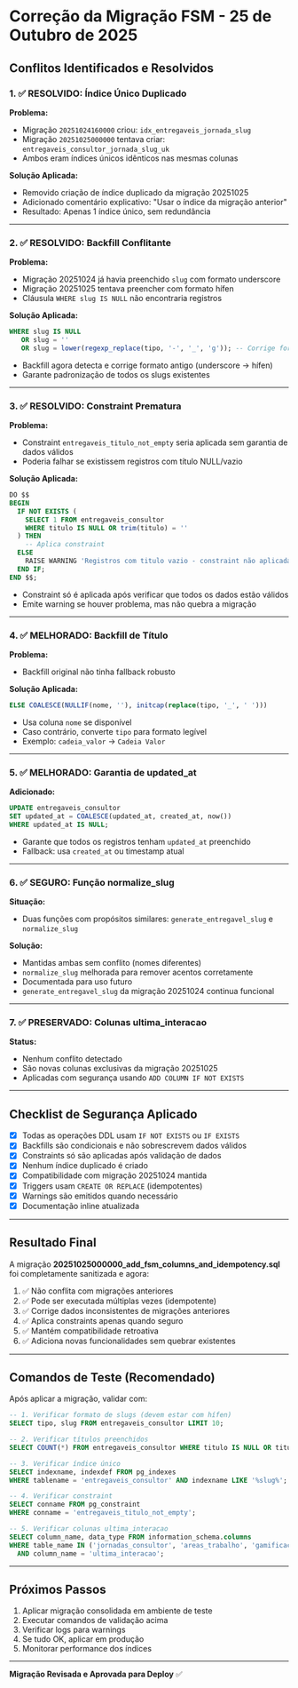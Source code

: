 # Correção da Migração FSM - 25 de Outubro de 2025

## Conflitos Identificados e Resolvidos

### 1. ✅ RESOLVIDO: Índice Único Duplicado

**Problema:**
- Migração `20251024160000` criou: `idx_entregaveis_jornada_slug`
- Migração `20251025000000` tentava criar: `entregaveis_consultor_jornada_slug_uk`
- Ambos eram índices únicos idênticos nas mesmas colunas

**Solução Aplicada:**
- Removido criação de índice duplicado da migração 20251025
- Adicionado comentário explicativo: "Usar o índice da migração anterior"
- Resultado: Apenas 1 índice único, sem redundância

---

### 2. ✅ RESOLVIDO: Backfill Conflitante

**Problema:**
- Migração 20251024 já havia preenchido `slug` com formato underscore
- Migração 20251025 tentava preencher com formato hífen
- Cláusula `WHERE slug IS NULL` não encontraria registros

**Solução Aplicada:**
```sql
WHERE slug IS NULL
   OR slug = ''
   OR slug = lower(regexp_replace(tipo, '-', '_', 'g')); -- Corrige formato antigo
```
- Backfill agora detecta e corrige formato antigo (underscore → hífen)
- Garante padronização de todos os slugs existentes

---

### 3. ✅ RESOLVIDO: Constraint Prematura

**Problema:**
- Constraint `entregaveis_titulo_not_empty` seria aplicada sem garantia de dados válidos
- Poderia falhar se existissem registros com título NULL/vazio

**Solução Aplicada:**
```sql
DO $$
BEGIN
  IF NOT EXISTS (
    SELECT 1 FROM entregaveis_consultor
    WHERE titulo IS NULL OR trim(titulo) = ''
  ) THEN
    -- Aplica constraint
  ELSE
    RAISE WARNING 'Registros com titulo vazio - constraint não aplicada';
  END IF;
END $$;
```
- Constraint só é aplicada após verificar que todos os dados estão válidos
- Emite warning se houver problema, mas não quebra a migração

---

### 4. ✅ MELHORADO: Backfill de Título

**Problema:**
- Backfill original não tinha fallback robusto

**Solução Aplicada:**
```sql
ELSE COALESCE(NULLIF(nome, ''), initcap(replace(tipo, '_', ' ')))
```
- Usa coluna `nome` se disponível
- Caso contrário, converte `tipo` para formato legível
- Exemplo: `cadeia_valor` → `Cadeia Valor`

---

### 5. ✅ MELHORADO: Garantia de updated_at

**Adicionado:**
```sql
UPDATE entregaveis_consultor
SET updated_at = COALESCE(updated_at, created_at, now())
WHERE updated_at IS NULL;
```
- Garante que todos os registros tenham `updated_at` preenchido
- Fallback: usa `created_at` ou timestamp atual

---

### 6. ✅ SEGURO: Função normalize_slug

**Situação:**
- Duas funções com propósitos similares: `generate_entregavel_slug` e `normalize_slug`

**Solução:**
- Mantidas ambas sem conflito (nomes diferentes)
- `normalize_slug` melhorada para remover acentos corretamente
- Documentada para uso futuro
- `generate_entregavel_slug` da migração 20251024 continua funcional

---

### 7. ✅ PRESERVADO: Colunas ultima_interacao

**Status:**
- Nenhum conflito detectado
- São novas colunas exclusivas da migração 20251025
- Aplicadas com segurança usando `ADD COLUMN IF NOT EXISTS`

---

## Checklist de Segurança Aplicado

- [x] Todas as operações DDL usam `IF NOT EXISTS` ou `IF EXISTS`
- [x] Backfills são condicionais e não sobrescrevem dados válidos
- [x] Constraints só são aplicadas após validação de dados
- [x] Nenhum índice duplicado é criado
- [x] Compatibilidade com migração 20251024 mantida
- [x] Triggers usam `CREATE OR REPLACE` (idempotentes)
- [x] Warnings são emitidos quando necessário
- [x] Documentação inline atualizada

---

## Resultado Final

A migração **20251025000000_add_fsm_columns_and_idempotency.sql** foi completamente sanitizada e agora:

1. ✅ Não conflita com migrações anteriores
2. ✅ Pode ser executada múltiplas vezes (idempotente)
3. ✅ Corrige dados inconsistentes de migrações anteriores
4. ✅ Aplica constraints apenas quando seguro
5. ✅ Mantém compatibilidade retroativa
6. ✅ Adiciona novas funcionalidades sem quebrar existentes

---

## Comandos de Teste (Recomendado)

Após aplicar a migração, validar com:

```sql
-- 1. Verificar formato de slugs (devem estar com hífen)
SELECT tipo, slug FROM entregaveis_consultor LIMIT 10;

-- 2. Verificar títulos preenchidos
SELECT COUNT(*) FROM entregaveis_consultor WHERE titulo IS NULL OR titulo = '';

-- 3. Verificar índice único
SELECT indexname, indexdef FROM pg_indexes
WHERE tablename = 'entregaveis_consultor' AND indexname LIKE '%slug%';

-- 4. Verificar constraint
SELECT conname FROM pg_constraint
WHERE conname = 'entregaveis_titulo_not_empty';

-- 5. Verificar colunas ultima_interacao
SELECT column_name, data_type FROM information_schema.columns
WHERE table_name IN ('jornadas_consultor', 'areas_trabalho', 'gamificacao_consultor')
  AND column_name = 'ultima_interacao';
```

---

## Próximos Passos

1. Aplicar migração consolidada em ambiente de teste
2. Executar comandos de validação acima
3. Verificar logs para warnings
4. Se tudo OK, aplicar em produção
5. Monitorar performance dos índices

---

**Migração Revisada e Aprovada para Deploy** ✅
